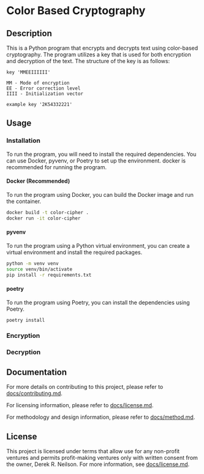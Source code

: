 # Color Based Cryptography

## Description

This is a Python program that encrypts and decrypts text using color-based cryptography. The program utilizes a key that is used for both encryption and decryption of the text. The structure of the key is as follows:

```Pseudo code
key 'MMEEIIIIII'

MM - Mode of encryption
EE - Error correction level
IIII - Initialization vector

example key '2K54332221'
```

## Usage

### Installation

To run the program, you will need to install the required dependencies. You can use Docker, pyvenv, or Poetry to set up the environment. docker is recommended for running the program.

#### Docker (Recommended)

To run the program using Docker, you can build the Docker image and run the container.

```bash
docker build -t color-cipher .
docker run -it color-cipher
```

#### pyvenv

To run the program using a Python virtual environment, you can create a virtual environment and install the required packages.

```bash
python -m venv venv
source venv/bin/activate
pip install -r requirements.txt
```

#### poetry

To run the program using Poetry, you can install the dependencies using Poetry.

```bash
poetry install
```

### Encryption

### Decryption

## Documentation

For more details on contributing to this project, please refer to [docs/contributing.md](docs/contributing.md).

For licensing information, please refer to [docs/license.md](docs/license.md).

For methodology and design information, please refer to [docs/method.md](docs/method.md).

## License

This project is licensed under terms that allow use for any non-profit ventures and permits profit-making ventures only with written consent from the owner, Derek R. Neilson. For more information, see [docs/license.md](docs/license.md).
